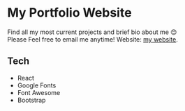 # My Portfolio Website

Find all my most current projects and brief bio about me 😊   
Please Feel free to email me anytime! 
Website: [my website](https://portfolio-et.herokuapp.com/).


## Tech
- React
- Google Fonts
- Font Awesome
- Bootstrap
